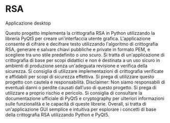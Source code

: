 # RSA
 Applicazione desktop

Questo progetto implementa la crittografia RSA in Python utilizzando la libreria PyQt5 per creare un'interfaccia utente grafica. L'applicazione consente di cifrare e decifrare testo utilizzando l'algoritmo di crittografia RSA, generare e salvare chiavi pubbliche e private in formato PEM, e scegliere tra uno stile predefinito o uno scuro. Si tratta di un'applicazione di crittografia di base per scopi didattici e non è destinata a un uso sicuro in ambienti di produzione senza un'adeguata revisione e verifica della sicurezza. Si consiglia di utilizzare implementazioni di crittografia verificate e affidabili per scopi di sicurezza effettiva. Si prega di utilizzare questo progetto con cautela e responsabilità. Disclaimer: Non siamo responsabili di eventuali danni o perdite causati dall'uso di questo progetto. Si prega di utilizzare a proprio rischio e pericolo. Si consiglia di consultare la documentazione ufficiale di PyQt5 e cryptography per ulteriori informazioni sulle funzionalità e le capacità di queste librerie. Overall, si tratta di un'applicazione GUI semplice e intuitiva per esplorare i concetti di base della crittografia RSA utilizzando Python e PyQt5.
